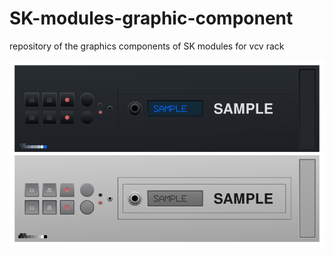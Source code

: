 # SK-modules-graphic-component
repository of the graphics components  of  SK modules  for vcv rack

![alt text](https://raw.githubusercontent.com/infamedavid/SK-modules-graphic-component/master/demo.png "demo")
